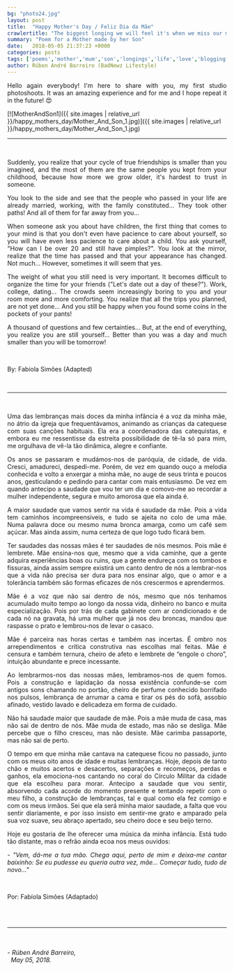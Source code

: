 ```yaml
---
bg: "photo24.jpg"
layout: post
title:  "Happy Mother's Day / Feliz Dia da Mãe"
crawlertitle: "The biggest longing we will feel it's when we miss our mothers... Because then, we miss ourselves!  / A maior saudade que nós vamos sentir na vida é saudade de mãe… Pois, é saudade de nós mesmos!"
summary: "Poem for a Mother made by her Son"
date:   2018-05-05 21:37:23 +0000
categories: posts
tags: ['poems','mother','mum','son','longings','life','love','blogging']
author: Rúben André Barreiro (BadNewz Lifestyle)
---
```

<p align="justify">Hello again everybody! I'm here to share with you, my first studio photoshoots. It was an amazing experience and for me and I hope repeat it in the future! 😍</p>

[![MotherAndSon1]({{ site.images | relative_url }}/happy_mothers_day/Mother_And_Son_1.jpg)]({{ site.images | relative_url }}/happy_mothers_day/Mother_And_Son_1.jpg)

<hr>
<br>

<p align="justify">Suddenly, you realize that your cycle of true friendships is smaller than you imagined, and the most of them are the same people you kept from your childhood, because how more we grow older, it's hardest to trust in someone.</p>

<p align="justify">You look to the side and see that the people who passed in your life are already married, working, with the family constituted... They took other paths! And all of them for far away from you...</p>

<p align="justify">When someone ask you about have children, the first thing that comes to your mind is that you don't even have pacience to care about yourself, so you will have even less pacience to care about a child. You ask yourself, "How can I be over 20 and still have pimples?". You look at the mirror, realize that the time has passed and that your appearance has changed. Not much... However, sometimes it will seem that yes.</p>

<p align="justify">The weight of what you still need is very important. It becomes difficult to organize the time for your friends ("Let's date out a day of these?"). Work, college, dating... The crowds seem increasingly boring to you and your room more and more comforting. You realize that all the trips you planned, are not yet done... And you still be happy when you found some coins in the pockets of your pants!</p>

<p align="justify">A thousand of questions and few certainties... But, at the end of everything, you realize you are still yourself... Better than you was a day and much smaller than you will be tomorrow!</p>

<br>

<p align="justify">By: Fabíola Simões (Adapted)</p>

<br>
<hr>
<br>

<p align="justify">Uma das lembranças mais doces da minha infância é a voz da minha mãe, no átrio da igreja que frequentávamos, animando as crianças da catequese com suas canções habituais. Ela era a coordenadora das catequistas, e embora eu me ressentisse da estreita possibilidade de tê-la só para mim, me orgulhava de vê-la tão dinâmica, alegre e confiante.</p>

<p align="justify">Os anos se passaram e mudámos-nos de paróquia, de cidade, de vida. Cresci, amadureci, despedi-me. Porém, de vez em quando ouço a melodia conhecida e volto a enxergar a minha mãe, no auge de seus trinta e poucos anos, gesticulando e pedindo para cantar com mais entusiasmo. De vez em quando antecipo a saudade que vou ter um dia e comovo-me ao recordar a mulher independente, segura e muito amorosa que ela ainda é.</p>

<p align="justify">A maior saudade que vamos sentir na vida é saudade da mãe. Pois a vida tem caminhos incompreensíveis, e tudo se ajeita no colo de uma mãe. Numa palavra doce ou mesmo numa bronca amarga, como um café sem açúcar. Mas ainda assim, numa certeza de que logo tudo ficará bem.</p>

<p align="justify">Ter saudades das nossas mães é ter saudades de nós mesmos. Pois mãe é lembrete. Mãe ensina-nos que, mesmo que a vida caminhe, que a gente adquira experiências boas ou ruins, que a gente endureça com os tombos e fissuras, ainda assim sempre existirá um canto dentro de nós a lembrar-nos que a vida não precisa ser dura para nos ensinar algo, que o amor e a tolerância também são formas eficazes de nós crescermos e aprendermos.</p>

<p align="justify">Mãe é a voz que não sai dentro de nós, mesmo que nós tenhamos acumulado muito tempo ao longo da nossa vida, dinheiro no banco e muita especialização. Pois por trás de cada gabinete com ar condicionado e de cada nó na gravata, há uma mulher que já nos deu broncas, mandou que raspasse o prato e lembrou-nos de levar o casaco.</p>

<p align="justify">Mãe é parceira nas horas certas e também nas incertas. É ombro nos arrependimentos e crítica construtiva nas escolhas mal feitas. Mãe é censura e também ternura, cheiro de afeto e lembrete de “engole o choro”, intuição abundante e prece incessante.</p>

<p align="justify">Ao lembrarmos-nos das nossas mães, lembramos-nos de quem fomos. Pois a construção e lapidação da nossa existência confunde-se com antigos sons chamando no portão, cheiro de perfume conhecido borrifado nos pulsos, lembrança de arrumar a cama e tirar os pés do sofá, assobio afinado, vestido lavado e delicadeza em forma de cuidado.</p>

<p align="justify">Não há saudade maior que saudade de mãe. Pois a mãe muda de casa, mas não sai de dentro de nós. Mãe muda de estado, mas não se desliga. Mãe percebe que o filho cresceu, mas não desiste. Mãe carimba passaporte, mas não sai de perto.</p>

<p align="justify">O tempo em que minha mãe cantava na catequese ficou no passado, junto com os meus oito anos de idade e muitas lembranças. Hoje, depois de tanto chão e muitos acertos e desacertos, separações e recomeços, perdas e ganhos, ela emociona-nos cantando no coral do Círculo Militar da cidade que ela escolheu para morar. Antecipo a saudade que vou sentir, absorvendo cada acorde do momento presente e tentando repetir com o meu filho, a construção de lembranças, tal e qual como ela fez comigo e com os meus irmãos. Sei que ela será minha maior saudade, a falta que vou sentir diariamente, e por isso insisto em sentir-me grato e amparado pela sua voz suave, seu abraço apertado, seu cheiro doce e seu beijo terno.</p>

<p align="justify">Hoje eu gostaria de lhe oferecer uma música da minha infância. Está tudo tão distante, mas o refrão ainda ecoa nos meus ouvidos:</p>

<p align="justify"><i>- "Vem, dá-me a tua mão. Chega aqui, perto de mim e deixa-me cantar baixinho: Se eu pudesse eu queria outra vez, mãe... Começar tudo, tudo de novo…"</i></p>

<br>

<p align="justify">Por: Fabíola Simões (Adaptado)</p>

<br>

<br>
<hr>
<br>

<br>

<i>
    - Rúben André Barreiro,
    <br>
    &nbsp;
    May 05, 2018.
</i>